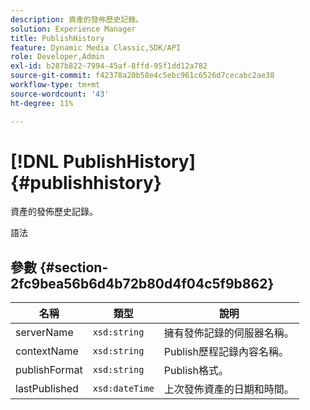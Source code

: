 ```yaml
---
description: 資產的發佈歷史記錄。
solution: Experience Manager
title: PublishHistory
feature: Dynamic Media Classic,SDK/API
role: Developer,Admin
exl-id: b287b822-7994-45af-8ffd-95f1dd12a782
source-git-commit: f42378a20b58e4c5ebc961c6526d7cecabc2ae38
workflow-type: tm+mt
source-wordcount: '43'
ht-degree: 11%

---
```


# [!DNL PublishHistory]{#publishhistory}

資產的發佈歷史記錄。

語法

## 參數 {#section-2fc9bea56b6d4b72b80d4f04c5f9b862}

| 名稱 | 類型 | 說明 |
|---|---|---|
| serverName | `xsd:string` | 擁有發佈記錄的伺服器名稱。 |
| contextName | `xsd:string` | Publish歷程記錄內容名稱。 |
| publishFormat | `xsd:string` | Publish格式。 |
| lastPublished | `xsd:dateTime` | 上次發佈資產的日期和時間。 |
